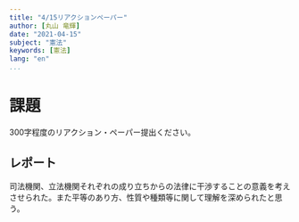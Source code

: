 ```yaml
---
title: "4/15リアクションペーパー"
author: [丸山 竜輝]
date: "2021-04-15"
subject: "憲法"
keywords: [憲法]
lang: "en"
...
```


# 課題

300字程度のリアクション・ペーパー提出ください。

## レポート

司法機関、立法機関それぞれの成り立ちからの法律に干渉することの意義を考えさせられた。また平等のあり方、性質や種類等に関して理解を深められたと思う。
